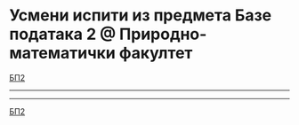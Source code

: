 # Усмени испити из предмета Базе података 2 @ Природно-математички факултет

[БП2](../README.md)

---

---

[БП2](../README.md)